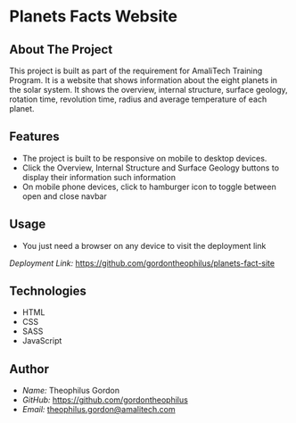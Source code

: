 # Planets Facts Website

## About The Project
This project is built as part of the requirement for
AmaliTech Training Program.
It is a website that shows information about the
eight planets in the solar system.
It shows the overview, internal structure, surface
geology, rotation time, revolution time, radius and average
temperature of each planet.

## Features
- The project is built to be responsive on mobile to desktop
devices.
- Click the Overview, Internal Structure and Surface Geology
buttons to display their information such information
- On mobile phone devices, click to hamburger icon to toggle
between open and close navbar

## Usage
- You just need a browser on any device to visit the 
deployment link

*Deployment Link:*
<https://github.com/gordontheophilus/planets-fact-site>

## Technologies
- HTML
- CSS
- SASS
- JavaScript

## Author
- *Name:* Theophilus Gordon
- *GitHub:* <https://github.com/gordontheophilus>
- *Email:* theophilus.gordon@amalitech.com